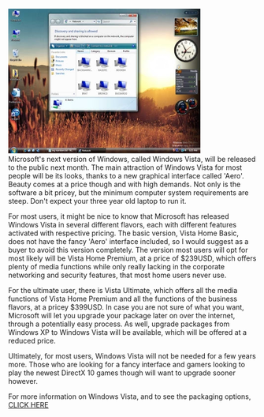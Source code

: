 [![](vista.jpg)](http://bp1.blogger.com/_kfv2ADnjgQg/RXz6076Qn7I/AAAAAAAAAAs/WptWi2j81E0/s1600-h/vista.jpg)  
Microsoft's next version of Windows, called Windows Vista, will be released to the public next month. The main attraction of Windows Vista for most people will be its looks, thanks to a new graphical interface called 'Aero'. Beauty comes at a price though and with high demands. Not only is the software a bit pricey, but the minimum computer system requirements are steep. Don't expect your three year old laptop to run it.  
  
For most users, it might be nice to know that Microsoft has released Windows Vista in several different flavors, each with different features activated with respective pricing. The basic version, Vista Home Basic, does not have the fancy 'Aero' interface included, so I would suggest as a buyer to avoid this version completely. The version most users will opt for most likely will be Vista Home Premium, at a price of $239USD, which offers plenty of media functions while only really lacking in the corporate networking and security features, that most home users never use.  
  
For the ultimate user, there is Vista Ultimate, which offers all the media functions of Vista Home Premium and all the functions of the business flavors, at a pricey $399USD. In case you are not sure of what you want, Microsoft will let you upgrade your package later on over the internet, through a potentially easy process. As well, upgrade packages from Windows XP to Windows Vista will be available, which will be offered at a reduced price.  
  
Ultimately, for most users, Windows Vista will not be needed for a few years more. Those who are looking for a fancy interface and gamers looking to play the newest DirectX 10 games though will want to upgrade sooner however.  
  
For more information on Windows Vista, and to see the packaging options, [CLICK HERE](http://www.extremetech.com/article2/0,1697,2068721,00.asp)